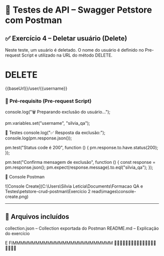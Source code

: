 # 🧪 Testes de API – Swagger Petstore com Postman

## ✅ Exercício 4 – Deletar usuário (Delete)

Neste teste, um usuário é deletado. O nome do usuário é definido no Pre-request Script e utilizado na URL do método DELETE.

# DELETE
{{baseUrl}}/user/{{username}}

### 🔧 Pré-requisito (Pre-request Script)

console.log("🗑️ Preparando exclusão do usuário...");

pm.variables.set("username", "silvia_qa");

🧪 Testes
console.log("✅ Resposta da exclusão:");
console.log(pm.response.json());

pm.test("Status code é 200", function () {
    pm.response.to.have.status(200);
});

pm.test("Confirma mensagem de exclusão", function () {
    const response = pm.response.json();
    pm.expect(response.message).to.eql("silvia_qa");
});

📸 Console Postman

![Console Create](C:\Users\Silvia Leticia\Documents\Formacao QA e Testes\petstore-crud-postman\Exercício 2 read\images\console-create.png)

---

## 📁 Arquivos incluídos
collection.json – Collection exportada do Postman
README.md – Explicação do exercício

E FIMMMMMMMMMMMMMMMMMMMMMMMMMM
🚀🚀🚀🚀🚀🚀🚀🚀🚀🚀🚀🚀🚀🚀🚀🚀🚀🚀🚀